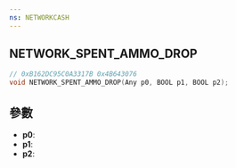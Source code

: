 ```yaml
---
ns: NETWORKCASH
---
```

## NETWORK_SPENT_AMMO_DROP

```c
// 0xB162DC95C0A3317B 0x4B643076
void NETWORK_SPENT_AMMO_DROP(Any p0, BOOL p1, BOOL p2);
```


## 參數
* **p0**: 
* **p1**: 
* **p2**: 

